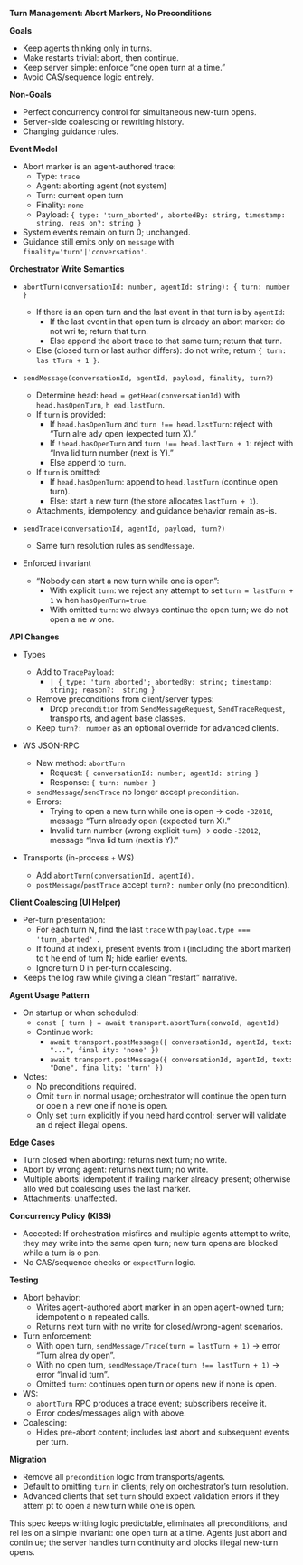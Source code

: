 **Turn Management: Abort Markers, No Preconditions**

**Goals**
- Keep agents thinking only in turns.
- Make restarts trivial: abort, then continue.
- Keep server simple: enforce “one open turn at a time.”
- Avoid CAS/sequence logic entirely.

**Non-Goals**
- Perfect concurrency control for simultaneous new-turn opens.
- Server-side coalescing or rewriting history.
- Changing guidance rules.

**Event Model**
- Abort marker is an agent-authored trace:
  - Type: `trace`
  - Agent: aborting agent (not system)
  - Turn: current open turn
  - Finality: `none`
  - Payload: `{ type: 'turn_aborted', abortedBy: string, timestamp: string, reas
on?: string }`
- System events remain on turn 0; unchanged.
- Guidance still emits only on `message` with `finality='turn'|'conversation'`.

**Orchestrator Write Semantics**
- `abortTurn(conversationId: number, agentId: string): { turn: number }`
  - If there is an open turn and the last event in that turn is by `agentId`:
    - If the last event in that open turn is already an abort marker: do not wri
te; return that turn.
    - Else append the abort trace to that same turn; return that turn.
  - Else (closed turn or last author differs): do not write; return `{ turn: las
tTurn + 1 }`.

- `sendMessage(conversationId, agentId, payload, finality, turn?)`
  - Determine head: `head = getHead(conversationId)` with `head.hasOpenTurn`, `h
ead.lastTurn`.
  - If `turn` is provided:
    - If `head.hasOpenTurn` and `turn !== head.lastTurn`: reject with “Turn alre
ady open (expected turn X).”
    - If `!head.hasOpenTurn` and `turn !== head.lastTurn + 1`: reject with “Inva
lid turn number (next is Y).”
    - Else append to `turn`.
  - If `turn` is omitted:
    - If `head.hasOpenTurn`: append to `head.lastTurn` (continue open turn).
    - Else: start a new turn (the store allocates `lastTurn + 1`).
  - Attachments, idempotency, and guidance behavior remain as-is.

- `sendTrace(conversationId, agentId, payload, turn?)`
  - Same turn resolution rules as `sendMessage`.

- Enforced invariant
  - “Nobody can start a new turn while one is open”:
    - With explicit `turn`: we reject any attempt to set `turn = lastTurn + 1` w
hen `hasOpenTurn=true`.
    - With omitted `turn`: we always continue the open turn; we do not open a ne
w one.

**API Changes**

- Types
  - Add to `TracePayload`:
    - `| { type: 'turn_aborted'; abortedBy: string; timestamp: string; reason?: 
string }`
  - Remove preconditions from client/server types:
    - Drop `precondition` from `SendMessageRequest`, `SendTraceRequest`, transpo
rts, and agent base classes.
  - Keep `turn?: number` as an optional override for advanced clients.

- WS JSON-RPC
  - New method: `abortTurn`
    - Request: `{ conversationId: number; agentId: string }`
    - Response: `{ turn: number }`
  - `sendMessage`/`sendTrace` no longer accept `precondition`.
  - Errors:
    - Trying to open a new turn while one is open → code `-32010`, message “Turn
 already open (expected turn X).”
    - Invalid turn number (wrong explicit `turn`) → code `-32012`, message “Inva
lid turn (next is Y).”

- Transports (in-process + WS)
  - Add `abortTurn(conversationId, agentId)`.
  - `postMessage`/`postTrace` accept `turn?: number` only (no precondition).

**Client Coalescing (UI Helper)**
- Per-turn presentation:
  - For each turn N, find the last `trace` with `payload.type === 'turn_aborted'
`.
  - If found at index i, present events from i (including the abort marker) to t
he end of turn N; hide earlier events.
  - Ignore turn 0 in per-turn coalescing.
- Keeps the log raw while giving a clean “restart” narrative.

**Agent Usage Pattern**
- On startup or when scheduled:
  - `const { turn } = await transport.abortTurn(convoId, agentId)`
  - Continue work:
    - `await transport.postMessage({ conversationId, agentId, text: "...", final
ity: 'none' })`
    - `await transport.postMessage({ conversationId, agentId, text: "Done", fina
lity: 'turn' })`
- Notes:
  - No preconditions required.
  - Omit `turn` in normal usage; orchestrator will continue the open turn or ope
n a new one if none is open.
  - Only set `turn` explicitly if you need hard control; server will validate an
d reject illegal opens.

**Edge Cases**
- Turn closed when aborting: returns next turn; no write.
- Abort by wrong agent: returns next turn; no write.
- Multiple aborts: idempotent if trailing marker already present; otherwise allo
wed but coalescing uses the last marker.
- Attachments: unaffected.

**Concurrency Policy (KISS)**
- Accepted: If orchestration misfires and multiple agents attempt to write, they
 may write into the same open turn; new turn opens are blocked while a turn is o
pen.
- No CAS/sequence checks or `expectTurn` logic.

**Testing**
- Abort behavior:
  - Writes agent-authored abort marker in an open agent-owned turn; idempotent o
n repeated calls.
  - Returns next turn with no write for closed/wrong-agent scenarios.
- Turn enforcement:
  - With open turn, `sendMessage/Trace(turn = lastTurn + 1)` → error “Turn alrea
dy open”.
  - With no open turn, `sendMessage/Trace(turn !== lastTurn + 1)` → error “Inval
id turn”.
  - Omitted `turn`: continues open turn or opens new if none is open.
- WS:
  - `abortTurn` RPC produces a trace event; subscribers receive it.
  - Error codes/messages align with above.
- Coalescing:
  - Hides pre-abort content; includes last abort and subsequent events per turn.

**Migration**
- Remove all `precondition` logic from transports/agents.
- Default to omitting `turn` in clients; rely on orchestrator’s turn resolution.
- Advanced clients that set `turn` should expect validation errors if they attem
pt to open a new turn while one is open.

This spec keeps writing logic predictable, eliminates all preconditions, and rel
ies on a simple invariant: one open turn at a time. Agents just abort and contin
ue; the server handles turn continuity and blocks illegal new-turn opens.
